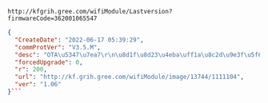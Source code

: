 `http://kfgrih.gree.com/wifiModule/Lastversion?firmwareCode=362001065547`

```json
{
  "CreateDate": "2022-06-17 05:39:29",
  "commProtVer": "V3.5.M",
  "desc": "OTA\u5347\u7ea7\r\n\u8d1f\u8d23\u4eba\uff1a\u8c2d\u9e3f\u5f6a",
  "forcedUpgrade": 0,
  "r": 200,
  "url": "http://kf.grih.gree.com/wifiModule/image/13744/1111104",
  "ver": "1.06"
}```